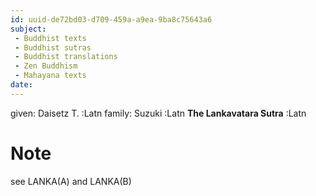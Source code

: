 ```yaml
---
id: uuid-de72bd03-d709-459a-a9ea-9ba8c75643a6
subject: 
 - Buddhist texts
 - Buddhist sutras
 - Buddhist translations
 - Zen Buddhism
 - Mahayana texts
date: 
---
```


given: Daisetz T. :Latn
family: Suzuki :Latn
**The Lankavatara Sutra** :Latn
# Note
see LANKA(A) and LANKA(B)